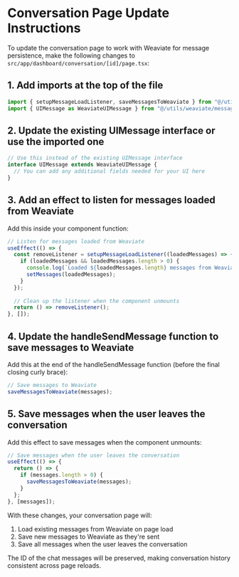 # Conversation Page Update Instructions

To update the conversation page to work with Weaviate for message persistence, make the following changes to `src/app/dashboard/conversation/[id]/page.tsx`:

## 1. Add imports at the top of the file

```typescript
import { setupMessageLoadListener, saveMessagesToWeaviate } from "@/utils/weaviate-chat-helpers";
import { UIMessage as WeaviateUIMessage } from "@/utils/weaviate/messageUtils";
```

## 2. Update the existing UIMessage interface or use the imported one

```typescript
// Use this instead of the existing UIMessage interface
interface UIMessage extends WeaviateUIMessage {
  // You can add any additional fields needed for your UI here
}
```

## 3. Add an effect to listen for messages loaded from Weaviate

Add this inside your component function:

```typescript
// Listen for messages loaded from Weaviate
useEffect(() => {
  const removeListener = setupMessageLoadListener((loadedMessages) => {
    if (loadedMessages && loadedMessages.length > 0) {
      console.log(`Loaded ${loadedMessages.length} messages from Weaviate`);
      setMessages(loadedMessages);
    }
  });
  
  // Clean up the listener when the component unmounts
  return () => removeListener();
}, []);
```

## 4. Update the handleSendMessage function to save messages to Weaviate

Add this at the end of the handleSendMessage function (before the final closing curly brace):

```typescript
// Save messages to Weaviate
saveMessagesToWeaviate(messages);
```

## 5. Save messages when the user leaves the conversation

Add this effect to save messages when the component unmounts:

```typescript
// Save messages when the user leaves the conversation
useEffect(() => {
  return () => {
    if (messages.length > 0) {
      saveMessagesToWeaviate(messages);
    }
  };
}, [messages]);
```

With these changes, your conversation page will:
1. Load existing messages from Weaviate on page load
2. Save new messages to Weaviate as they're sent
3. Save all messages when the user leaves the conversation

The ID of the chat messages will be preserved, making conversation history consistent across page reloads. 